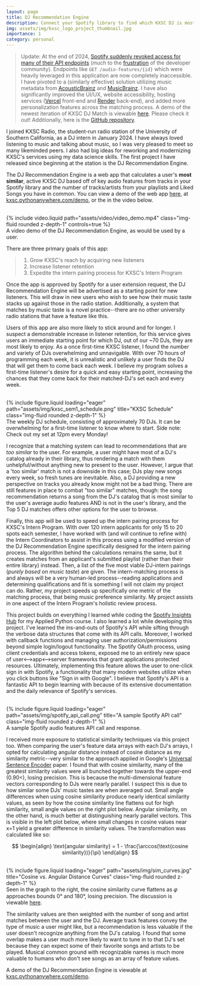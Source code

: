```yaml
---
layout: page
title: DJ Recommendation Engine
description: Connect your Spotify library to find which KXSC DJ is most statistically similar to your music taste
img: assets/img/kxsc_logo_project_thumbnail.jpg
importance: 1
category: personal
---
```


> Update:
> At the end of 2024, <a href="https://developer.spotify.com/blog/2024-11-27-changes-to-the-web-api">Spotify suddenly revoked access for many of their API endpoints</a> (much to the <a href="https://community.spotify.com/t5/Spotify-for-Developers/Changes-to-Web-API/td-p/6540414">frustration</a> of the developer community). Endpoints like `GET /audio-features/{id}` which were heavily leveraged in this application are now completely inaccessible.
> I have pivoted to a (similarly effective) solution utilizing music metadata from <a href="https://acousticbrainz.org">AcousticBrainz</a> and <a href="https://musicbrainz.org">MusicBrainz</a>. I have also significantly improved the UI/UX, website accessibility, hosting services (<a href="https://vercel.com/">Vercel</a> front-end and <a href="https://render.com">Render</a> back-end), and added more personalization features across the matching process.
> A demo of the newest iteration of KXSC DJ Match is viewable <a href="https://kxsc-dj-match.vercel.app/results">here</a>. Please check it out! Additionally, here is the <a href="https://github.com/lee-64/kxsc_dj_match">GitHub repository</a>.


I joined KXSC Radio, the student-run radio station of the University of Southern California, as a DJ intern in January 2024. I have always loved listening to music and talking
about music, so I was very pleased to meet so many likeminded peers. I also had big ideas for reworking and modernizing KXSC's services using my data science skills. The first project 
I have released since beginning at the station is the DJ Recommendation Engine.

The DJ Recommendation Engine is a web app that calculates a user's **most similar**, active KXSC DJ based off of key audio features from tracks in your Spotify library and the number
of tracks/artists from your playlists and Liked Songs you have in common. You can view a demo of the web app <a href="https://kxsc.pythonanywhere.com/demo">here</a>, at <a href="https://kxsc.pythonanywhere.com/demo">kxsc.pythonanywhere.com/demo</a>,
or the in the video below.

<br/>
<div class="row">
    <div class="col-sm mt-3 mt-md-0">
        {% include video.liquid path="assets/video/video_demo.mp4" class="img-fluid rounded z-depth-1" controls=true %}
    </div>
</div>
<div class="caption">
    A video demo of the DJ Recommendation Engine, as would be used by a user.
</div>


There are three primary goals of this app:
>1. Grow KXSC's reach by acquiring new listeners
>2. Increase listener retention
>3. Expedite the intern pairing process for KXSC's Intern Program

Once the app is approved by Spotify for a user extension request, the DJ Recommendation Engine will be advertised as a starting point for new listeners. This will draw in new users
who wish to see how their music taste stacks up against those in the radio station. Additionally, a system that matches by music taste is a novel practice--there are no other university
radio stations that have a feature like this.

Users of this app are also more likely to stick around and for longer. I suspect a demonstrable increase in listener retention, for this service gives users an immediate starting point
for which DJ, out of our ~70 DJs, they are most likely to enjoy. As a once first-time KXSC listener, I found the number and variety of DJs overwhelming and unnavigable. With over
70 hours of programming each week, it is unrealistic and unlikely a user finds the DJ that will get them to come back each week. I believe my program solves a first-time listener's
desire for a quick and easy starting point, increasing the chances that they come back for their matched-DJ's set each and every week.

<br/>
<div class="row">
    <div class="col-sm mt-3 mt-md-0">
        {% include figure.liquid loading="eager" path="assets/img/kxsc_sem1_schedule.png" title="KXSC Schedule" class="img-fluid rounded z-depth-1" %}
    </div>
</div>
<div class="caption">
    The weekly DJ schedule, consisting of approximately 70 DJs. It can be overwhelming for a first-time listener to know where to start. Side note: Check out my set at 12pm every Monday!
</div>

I recognize that a matching system can lead to recommendations that are *too similar* to the user. For example, a user might have most of a DJ's catalog already in their library, thus
rendering a match with them unhelpful/without anything new to present to the user. However, I argue that a 'too similar' match is not a downside in this case; DJs play new songs every
week, so fresh tunes are inevitable. Also, a DJ providing a new perspective on tracks you already know might not be a bad thing. There are still features in place to combat "too similar"
matches, though: the song recommendation returns a song from the DJ's catalog that is most similar to the user's average audio features AND is not in the user's library, and the Top 5 DJ
matches offers other options for the user to browse.

Finally, this app will be used to speed up the intern pairing process for KXSC's Intern Program. With over 120 intern applicants for only 15 to 20 spots each semester, I have worked with (and 
will continue to refine with) the Intern Coordinators to assist in this process using a modified version of the DJ Recommendation Engine specifically designed for the intern pairing process.
The algorithm behind the calculations remains the same, but it creates matches from an applicant's submitted playlist (rather than their entire library) instead. Then, a list of the five most
viable DJ-intern pairings (*purely based on music taste*) are given. The intern-matching process is and always will be a very human-led process--reading applications and determining qualifications
and fit is something I will not claim my project can do. Rather, my project speeds up specifically one metric of the matching process, that being music preference similarity. My project
assists in one aspect of the Intern Program's holistic review process.

This project builds on everything I learned while coding the [Spotify Insights Hub](https://lee-64.github.io/projects/1_project/) for my Applied Python course. I also learned a lot while 
developing this project. I've learned the ins-and-outs of Spotify's API while sifting through the verbose data structures that come with its API calls. Moreover, I worked with callback
functions and managing user authorization/permissions beyond simple login/logout functionality. The Spotify OAuth process, using client credentials and access tokens, exposed me to an
entirely new space of user<-->app<-->server frameworks that grant applications protected resources. Ultimately, implementing this feature allows the user to one-click sign in with Spotify, a 
functionality that many modern websites utilize when you click buttons like "Sign in with Google". I believe that Spotify's API is a fantastic API to begin learning with because of its 
extensive documentation and the daily relevance of Spotify's services.

<br/>
<div class="row">
    <div class="col-sm mt-3 mt-md-0">
        {% include figure.liquid loading="eager" path="assets/img/spotify_api_call.png" title="A sample Spotify API call" class="img-fluid rounded z-depth-1" %}
    </div>
</div>
<div class="caption">
    A sample Spotify audio features API call and response.
</div>

I received more exposure to statistical similarity techniques via this project too. When comparing the user's feature data arrays with each DJ's arrays, I opted for calculating angular distance
instead of cosine distance as my similarity metric--very similar to the approach applied in Google's <a href="https://arxiv.org/abs/1803.11175">Universal Sentence Encoder</a> paper. I found that with cosine similarity, 
many of the greatest similarity values were all bunched together towards the upper-end (0.90<), losing precision. This is because the multi-dimensional feature vectors corresponding to DJs were nearly parallel. 
I suspect this is due to how similar some DJs' music tastes are when averaged out. Small angle differences when using cosine similarity produce nearly identical similarity values, as seen by how the cosine similarity 
line flattens out for high similarity, small angle values on the right plot below. Angular similarity, on the other hand, is much better at distinguishing nearly parallel vectors. This is visible in the left plot below, 
where small changes in cosine values near x=1 yield a greater difference in similarity values. The transformation was calculated like so:

$$ 
\begin{align}
\text{angular similarity} = 1 - \frac{\arccos(\text{cosine similarity})}{\pi} 
\end{align}
$$

<br>

<div class="row">
    <div class="col-sm mt-3 mt-md-0">
        {% include figure.liquid loading="eager" path="assets/img/sim_curves.jpg" title="Cosine vs. Angular Distance Curves" class="img-fluid rounded z-depth-1" %}
    </div>
</div>
<div class="caption">
    Seen in the graph to the right, the cosine similarity curve flattens as 𝜑 approaches bounds 0° and 180°, losing precision. The discussion is viewable <a href="https://math.stackexchange.com/questions/2874940/cosine-similarity-vs-angular-distance">here</a>.
</div>

The similarity values are then weighted with the number of song and artist matches between the user and the DJ. Average track features convey the type of music a user might like, but a recommendation is less valuable 
if the user doesn't recognize anything from the DJ's catalog. I found that some overlap makes a user much more likely to want to tune in to that DJ's set because they can expect some of their favorite songs and artists 
to be played. Musical common ground with recognizable names is much more valuable to humans who don't see songs as an array of feature values.

A demo of the DJ Recommendation Engine is viewable at <a href="https://kxsc.pythonanywhere.com/demo">kxsc.pythonanywhere.com/demo</a>.
